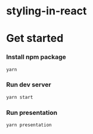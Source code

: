 styling-in-react
================

# Get started

### Install npm package

```bash
yarn 
```

### Run dev server

```bash
yarn start
```

### Run presentation

```
yarn presentation
```